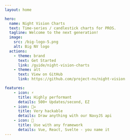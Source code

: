 ```yaml
---
layout: home

hero:
  name: Night Vision Charts
  text: Time-series / candlestick charts for PROS.
  tagline: Welcome to the next generation!
  image:
    src: /big-logo-5.png
    alt: Big NV logo
  actions:
    - theme: brand
      text: Get Started
      link: /guide/night-vision-charts
    - theme: alt
      text: View on GitHub
      link: https://github.com/project-nv/night-vision

features:
    - icon: ⚡️
      title: Highly performant
      details: 500+ Updates/second, EZ
    - icon: 🏴‍☠️
      title: Very hackable
      details: Draw anything with our NavyJS api
    - icon: 🧩
      title: Use with any framework
      details: Vue, React, Svelte - you name it
---
```

